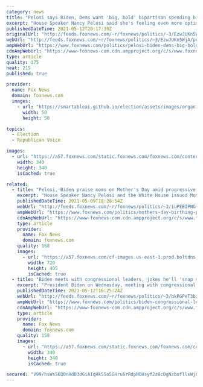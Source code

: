 ```yaml
---
category: news
title: "Pelosi says Biden, Dems want 'big, bold' bipartisan spending bill"
excerpt: "House Speaker Nancy Pelosi said she's feeling even more optimistic now about passing a \"big, bold\" spending bill this year after meeting with President Biden and congressional leadership at the White House."
publishedDateTime: 2021-05-12T20:17:39Z
originalUrl: "http://feeds.foxnews.com/~r/foxnews/politics/~3/EzwJUKn5WjA/pelosi-biden-dems-big-bold-bipartisan-bill"
webUrl: "http://feeds.foxnews.com/~r/foxnews/politics/~3/EzwJUKn5WjA/pelosi-biden-dems-big-bold-bipartisan-bill"
ampWebUrl: "https://www.foxnews.com/politics/pelosi-biden-dems-big-bold-bipartisan-bill.amp"
cdnAmpWebUrl: "https://www-foxnews-com.cdn.ampproject.org/c/s/www.foxnews.com/politics/pelosi-biden-dems-big-bold-bipartisan-bill.amp"
type: article
quality: 175
heat: 215
published: true

provider:
  name: Fox News
  domain: foxnews.com
  images:
    - url: "https://smartableai.github.io/election/assets/images/organizations/foxnews.com-50x50.jpg"
      width: 50
      height: 50

topics:
  - Election
  - Republican Voice

images:
  - url: "https://a57.foxnews.com/static.foxnews.com/foxnews.com/content/uploads/2021/04/340/340/Marisa-Schultz.jpg?ve=1&tl=1"
    width: 340
    height: 340
    isCached: true

related:
  - title: "Pelosi, Biden praise moms on Mother's Day amid progressive talk of 'birthing people'"
    excerpt: "House Speaker Nancy Pelosi and the White House issued Mother's Day messages on Sunday as some progressives use the term \"birthing people\" instead."
    publishedDateTime: 2021-05-09T18:28:54Z
    webUrl: "http://feeds.foxnews.com/~r/foxnews/politics/~3/iuPEBIPNG-w/mothers-day-birthing-people-democrats-pelosi-cori-bush"
    ampWebUrl: "https://www.foxnews.com/politics/mothers-day-birthing-people-democrats-pelosi-cori-bush.amp"
    cdnAmpWebUrl: "https://www-foxnews-com.cdn.ampproject.org/c/s/www.foxnews.com/politics/mothers-day-birthing-people-democrats-pelosi-cori-bush.amp"
    type: article
    provider:
      name: Fox News
      domain: foxnews.com
    quality: 168
    images:
      - url: "https://a57.foxnews.com/cf-images.us-east-1.prod.boltdns.net/v1/static/694940094001/16b0dc99-e121-415c-b87d-2f890616897e/236da878-ceff-4311-976e-acb04b43505a/1280x720/match/720/405/image.jpg?ve=1&tl=1"
        width: 720
        height: 405
        isCached: true
  - title: "Biden meets with congressional leaders, jokes he'll 'snap my fingers' to reach compromise: 'It'll happen'"
    excerpt: "President Biden on Wednesday, meeting with congressional leaders at the White House, said he believes he can reach \"some consensus on a compromise\" with Republicans and Democrats, joking that he’ll \"just snap my fingers\" for it to happen."
    publishedDateTime: 2021-05-12T16:25:24Z
    webUrl: "http://feeds.foxnews.com/~r/foxnews/politics/~3/bkPGPeT3bzE/biden-congressional-leaders-white-house-meeting-compromise"
    ampWebUrl: "https://www.foxnews.com/politics/biden-congressional-leaders-white-house-meeting-compromise.amp"
    cdnAmpWebUrl: "https://www-foxnews-com.cdn.ampproject.org/c/s/www.foxnews.com/politics/biden-congressional-leaders-white-house-meeting-compromise.amp"
    type: article
    provider:
      name: Fox News
      domain: foxnews.com
    quality: 158
    images:
      - url: "https://a57.foxnews.com/static.foxnews.com/foxnews.com/content/uploads/2020/10/340/340/brooke-singman-headshot.jpg?ve=1&tl=1"
        width: 340
        height: 340
        isCached: true

secured: "V99/hsWs5KQOnHdD3dGiAIqHk55o5GHru6rRdpMOHsyf2z0cDgNzbofllxWjOZ7myqsMhb0XU3KWBRNI2br0hE+QhKZEK/LIxlm0E+yofKTkZzcz9EVyu7P0uht+HxhIYb8b+ksvkGI9ZSZFvK1/e8kSk+uPXYnt9PHvBlLlxPv3LpOn49YxpWKFDHCWnkh45qS2j21j/YtQKMTJGGUWpv/QUjQ/K2EDW7UqyNz9IjJxoWrF3/x91X6DH+nqD+SXV7FprcLZFsLPOpuibb+3DMpuMHHjFKkCnurjk7NVtApNeerC6D8wkcQhPPwTczkOD0vcJWJsqzZAjqUx/n+J1n/A1RJoqNbkzwGLjJTJvm8=;zlRnc9SJH3csU6bcmCzTwA=="
---
```



